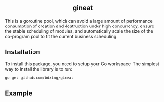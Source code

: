 ## <p align="center">gineat</p>
This is a goroutine pool, which can avoid a large amount of performance consumption of creation and destruction under high concurrency, ensure the stable scheduling of modules, and automatically scale the size of the co-program pool to fit the current business scheduling.


## Installation

To install this package, you need to setup your Go workspace.  The simplest way to install the library is to run:

```
go get github.com/bdxing/gineat
```


## Example 

```go

```